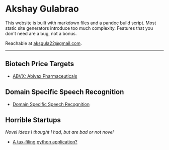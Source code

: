 
# Akshay Gulabrao

This website is built with markdown files and a pandoc build script. Most static site generators introduce too much complexity. Features that you don't need are a bug, not a bonus.

Reachable at [aksgula22@gmail.com](mailto:aksgula22@gmail.com).

---

## Biotech Price Targets
- [ABVX: Abivax Pharmaceuticals](./abvx.html)

## Domain Specific Speech Recognition
- [Domain Specific Speech Recognition](./voice_fake.html)

## Horrible Startups
*Novel ideas I thought I had, but are bad or not novel*

- [A tax-filing python application?](./tax-form-automation.html)